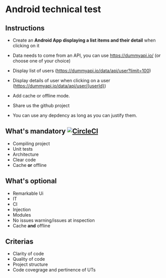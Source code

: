 # Android technical test

## Instructions
- Create an **Android App displaying a list items and their detail** when clicking on it
- Data needs to come from an API, you can use https://dummyapi.io/ (or choose one of your choice)
- Display list of users (https://dummyapi.io/data/api/user?limit=100)
- Display details of user when clicking on a user (https://dummyapi.io/data/api/user/{userId})
- Add cache or offline mode.
- Share us the github project

- You can use any depdency as long as you can justify them.

## What's mandatory [![CircleCI](https://circleci.com/gh/TAGASK/techtest/tree/main.svg?style=svg)](https://circleci.com/gh/TAGASK/techtest/tree/main)
- Compiling project  
- Unit tests
- Architecture
- Clear code
- Cache **or** offline 

## What's optional
- Remarkable Ui
- IT
- CI
- Injection
- Modules
- No issues warning/issues at inspection
- Cache **and** offline

## Criterias
- Clarity of code
- Quality of code
- Project structure
- Code covegrage and pertinence of UTs
